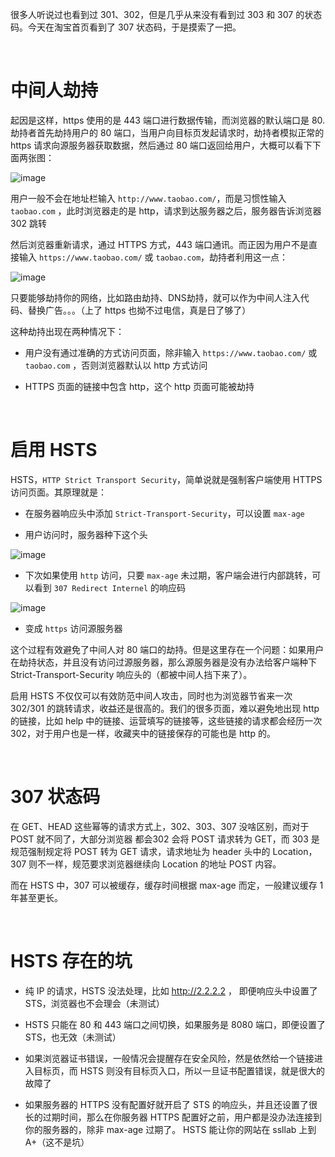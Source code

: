 很多人听说过也看到过 301、302，但是几乎从来没有看到过 303 和 307 的状态码。今天在淘宝首页看到了 307 状态码，于是摸索了一把。

<br>

# 中间人劫持

起因是这样，https 使用的是 443 端口进行数据传输，而浏览器的默认端口是 80. 劫持者首先劫持用户的 80 端口，当用户向目标页发起请求时，劫持者模拟正常的 https 请求向源服务器获取数据，然后通过 80 端口返回给用户，大概可以看下下面两张图：

![image](https://user-images.githubusercontent.com/74364990/109829239-4d50e900-7c78-11eb-9317-bb166ce9b7d8.png)

用户一般不会在地址栏输入 `http://www.taobao.com/`，而是习惯性输入 `taobao.com` ，此时浏览器走的是 http，请求到达服务器之后，服务器告诉浏览器 302 跳转

然后浏览器重新请求，通过 HTTPS 方式，443 端口通讯。而正因为用户不是直接输入 `https://www.taobao.com/` 或 `taobao.com`，劫持者利用这一点：

![image](https://user-images.githubusercontent.com/74364990/109830913-e7fdf780-7c79-11eb-9ce1-fd4b278aa7e7.png)

只要能够劫持你的网络，比如路由劫持、DNS劫持，就可以作为中间人注入代码、替换广告。。。（上了 https 也拗不过电信，真是日了够了）

这种劫持出现在两种情况下：

- 用户没有通过准确的方式访问页面，除非输入 `https://www.taobao.com/` 或 `taobao.com` ，否则浏览器默认以 http 方式访问

- HTTPS 页面的链接中包含 http，这个 http 页面可能被劫持

<br>

# 启用 HSTS

HSTS，`HTTP Strict Transport Security`，简单说就是强制客户端使用 HTTPS 访问页面。其原理就是：

- 在服务器响应头中添加 `Strict-Transport-Security`，可以设置 `max-age`

- 用户访问时，服务器种下这个头

![image](https://user-images.githubusercontent.com/74364990/109834486-33fe6b80-7c7d-11eb-8041-9eae6f21acd6.png)

- 下次如果使用 `http` 访问，只要 `max-age` 未过期，客户端会进行内部跳转，可以看到 `307 Redirect Internel` 的响应码

![image](https://user-images.githubusercontent.com/74364990/109834644-627c4680-7c7d-11eb-8604-2ebb8d719a5e.png)

- 变成 `https` 访问源服务器


这个过程有效避免了中间人对 80 端口的劫持。但是这里存在一个问题：如果用户在劫持状态，并且没有访问过源服务器，那么源服务器是没有办法给客户端种下 Strict-Transport-Security 响应头的（都被中间人挡下来了）。

启用 HSTS 不仅仅可以有效防范中间人攻击，同时也为浏览器节省来一次 302/301 的跳转请求，收益还是很高的。我们的很多页面，难以避免地出现 http 的链接，比如 help 中的链接、运营填写的链接等，这些链接的请求都会经历一次 302，对于用户也是一样，收藏夹中的链接保存的可能也是 http 的。

<br>

# 307 状态码

在 GET、HEAD 这些幂等的请求方式上，302、303、307 没啥区别，而对于 POST 就不同了，大部分浏览器 都会302 会将 POST 请求转为 GET，而 303 是规范强制规定将 POST 转为 GET 请求，请求地址为 header 头中的 Location，307 则不一样，规范要求浏览器继续向 Location 的地址 POST 内容。

而在 HSTS 中，307 可以被缓存，缓存时间根据 max-age 而定，一般建议缓存 1 年甚至更长。

<br>

# HSTS 存在的坑

- 纯 IP 的请求，HSTS 没法处理，比如 http://2.2.2.2 ， 即便响应头中设置了 STS，浏览器也不会理会（未测试）

- HSTS 只能在 80 和 443 端口之间切换，如果服务是 8080 端口，即便设置了 STS，也无效（未测试）

- 如果浏览器证书错误，一般情况会提醒存在安全风险，然是依然给一个链接进入目标页，而 HSTS 则没有目标页入口，所以一旦证书配置错误，就是很大的故障了

- 如果服务器的 HTTPS 没有配置好就开启了 STS 的响应头，并且还设置了很长的过期时间，那么在你服务器 HTTPS 配置好之前，用户都是没办法连接到你的服务器的，除非 max-age 过期了。
HSTS 能让你的网站在 ssllab 上到 A+（这不是坑）
